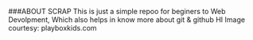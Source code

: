 ###ABOUT SCRAP
This is just a simple repoo for beginers to Web Devolpment,
Which also helps in know more about git & github
HI
Image courtesy: playboxkids.com
